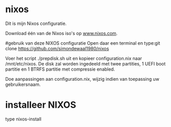 # nixos
Dit is mijn Nixos configuratie.

Download één van de Nixos iso's op www.nixos.com.

#gebruik van deze NIXOS configuratie 
Open daar een terminal en type:git clone https://github.com/simondewaal1980/nixos

Voer het script ./prepdisk.sh uit en kopieer configuration.nix naar /mnt/etc/nixos. De disk zal worden ingedeeld met twee partities, 1 UEFI boot partitie en 1 BTRFS partitie met compressie enabled. 

Doe aanpassingen aan configuration.nix, wijzig indien van toepassing uw gebruikersnaam.


# installeer NIXOS

type nixos-install
